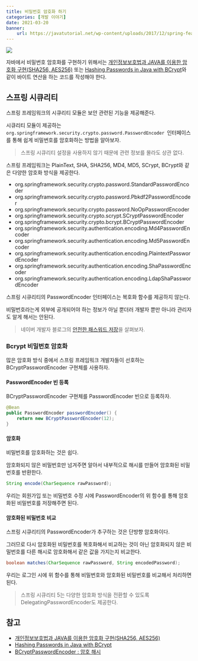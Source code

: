 ```yaml
---
title: 비밀번호 암호화 하기
categories: [개발 이야기]
date: 2021-03-20
banner:
    url: https://javatutorial.net/wp-content/uploads/2017/12/spring-featured-image.png
---
```


![](https://javatutorial.net/wp-content/uploads/2017/12/spring-featured-image.png#center)

자바에서 비밀번호 암호화를 구현하기 위해서는 [개인정보보호법과 JAVA를 이용한 암호화 구현(SHA256, AES256)](http://github.kindler.io/java-encrypt) 또는 [Hashing Passwords in Java with BCrypt](https://www.stubbornjava.com/posts/hashing-passwords-in-java-with-bcrypt)와 같이 바이트 연산을 하는 코드를 작성해야 한다.

## 스프링 시큐리티
스프링 프레임워크의 시큐리티 모듈은 보안 관련된 기능을 제공해준다. 

시큐리티 모듈이 제공하는 `org.springframework.security.crypto.password.PasswordEncoder `인터페이스를 통해 쉽게 비밀번호를 암호화하는 방법을 알아보자.

> 스프링 시큐리티 설정을 사용하지 않기 때문에 관련 정보를 몰라도 상관 없다.

스프링 프레임워크는 PlainText, SHA, SHA256, MD4, MD5, SCrypt, BCrypt와 같은 다양한 암호화 방식을 제공한다.

- org.springframework.security.crypto.password.StandardPasswordEncoder
- org.springframework.security.crypto.password.Pbkdf2PasswordEncoder
- org.springframework.security.crypto.password.NoOpPasswordEncoder
- org.springframework.security.crypto.scrypt.SCryptPasswordEncoder
- org.springframework.security.crypto.bcrypt.BCryptPasswordEncoder
- org.springframework.security.authentication.encoding.Md4PasswordEncoder
- org.springframework.security.authentication.encoding.Md5PasswordEncoder
- org.springframework.security.authentication.encoding.PlaintextPasswordEncoder
- org.springframework.security.authentication.encoding.ShaPasswordEncoder
- org.springframework.security.authentication.encoding.LdapShaPasswordEncoder

스프링 시큐리티의 PasswordEncoder 인터페이스는 복호화 함수를 제공하지 않는다.

비밀번호라는게 외부에 공개되어야 하는 정보가 아닐 뿐더러 개발자 뿐만 아니라 관리자도 알게 해서는 안된다.

> 네이버 개발자 블로그의 [안전한 패스워드 저장](https://d2.naver.com/helloworld/318732)을 살펴보자.

### Bcrypt 비밀번호 암호화
많은 암호화 방식 중에서 스프링 프레임워크 개발자들이 선호하는 BCryptPasswordEncoder 구현체를 사용하자.

#### PasswordEncoder 빈 등록
BCryptPasswordEncoder 구현체를 PasswordEncoder 빈으로 등록하자.

```java
@Bean
public PasswordEncoder passwordEncoder() {
    return new BCryptPasswordEncoder(12);
}
```

#### 암호화
비밀번호를 암호화하는 것은 쉽다. 

암호화되지 않은 비밀번호만 넘겨주면 알아서 내부적으로 해시를 만들어 암호화된 비밀번호를 반환한다.

```java
String encode(CharSequence rawPassword);
```

우리는 회원가입 또는 비밀번호 수정 시에 PasswordEncoder의 위 함수를 통해 암호화된 비밀번호를 저장해주면 된다.

#### 암호화된 비밀번호 비교
스프링 시큐리티의 PasswordEncoder가 추구하는 것은 단방향 암호화이다. 

그러므로 다시 암호화된 비밀번호를 복호화해서 비교하는 것이 아닌 암호화되지 않은 비밀번호를 다른 해시로 암호화해서 같은 값을 가지는지 비교한다.

```java
boolean matches(CharSequence rawPassword, String encodedPassword);
```

우리는 로그인 시에 위 함수를 통해 비밀번호와 암호화된 비밀번호를 비교해서 처리하면 된다.

> 스프링 시큐리티 5는 다양한 암호화 방식을 전환할 수 있도록 DelegatingPasswordEncoder도 제공한다.

## 참고
- [개인정보보호법과 JAVA를 이용한 암호화 구현(SHA256, AES256)](http://github.kindler.io/java-encrypt)
- [Hashing Passwords in Java with BCrypt](https://www.stubbornjava.com/posts/hashing-passwords-in-java-with-bcrypt)
- [BCryptPasswordEncoder : 암호 해시](http://www.devkuma.com/books/pages/1124)